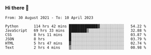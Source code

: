 ### Hi there 👋

<!--
**dominoto/dominoto** is a ✨ _special_ ✨ repository because its `README.md` (this file) appears on your GitHub profile.

Here are some ideas to get you started:

- 🔭 I’m currently working on ...
- 🌱 I’m currently learning ...
- 👯 I’m looking to collaborate on ...
- 🤔 I’m looking for help with ...
- 💬 Ask me about ...
- 📫 How to reach me: ...
- 😄 Pronouns: ...
- ⚡ Fun fact: ...
-->
<!--START_SECTION:waka-->

```text
From: 30 August 2021 - To: 10 April 2023

Python       114 hrs 42 mins █████████████▓░░░░░░░░░░░   54.22 %
JavaScript   69 hrs 33 mins  ████████▒░░░░░░░░░░░░░░░░   32.88 %
CSS          8 hrs 11 mins   █░░░░░░░░░░░░░░░░░░░░░░░░   03.87 %
JSON         8 hrs           █░░░░░░░░░░░░░░░░░░░░░░░░   03.79 %
HTML         5 hrs 47 mins   ▓░░░░░░░░░░░░░░░░░░░░░░░░   02.74 %
Text         2 hrs 4 mins    ▒░░░░░░░░░░░░░░░░░░░░░░░░   00.98 %
```

<!--END_SECTION:waka-->
